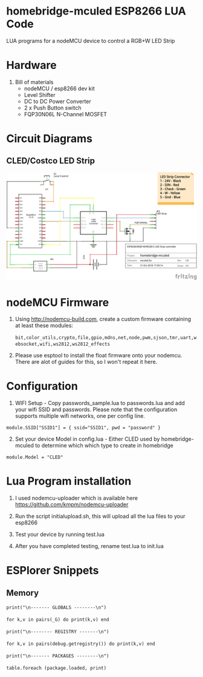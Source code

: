 # homebridge-mculed ESP8266 LUA Code

LUA programs for a nodeMCU device to control a RGB+W LED Strip

# Hardware

1. Bill of materials
   - nodeMCU / esp8266 dev kit
   - Level Shifter
   - DC to DC Power Converter
   - 2 x Push Button switch
   - FQP30N06L N-Channel MOSFET

# Circuit Diagrams

## CLED/Costco LED Strip

![CLED](mculed_schem.png)

# nodeMCU Firmware

1. Using http://nodemcu-build.com, create a custom firmware containing at least
   these modules:

   `bit,color_utils,crypto,file,gpio,mdns,net,node,pwm,sjson,tmr,uart,websocket,wifi,ws2812,ws2812_effects`


2. Please use esptool to install the float firmware onto your nodemcu.  There are alot of guides for this, so I won't repeat it here.

# Configuration

1. WIFI Setup - Copy passwords_sample.lua to passwords.lua and add your wifi SSID and passwords.  Please note
   that the configuration supports multiple wifi networks, one per config line.
```
module.SSID["SSID1"] = { ssid="SSID1", pwd = "password" }
```

2. Set your device Model in config.lua - Either CLED used by homebridge-mculed to determine which which type to create in homebridge

```
module.Model = "CLED"
```

# Lua Program installation

1. I used nodemcu-uploader which is available here https://github.com/kmpm/nodemcu-uploader

2. Run the script initialupload.sh, this will upload all the lua files to your esp8266

3. Test your device by running test.lua

4. After you have completed testing, rename test.lua to init.lua

# ESPlorer Snippets

## Memory

```
print("\n------- GLOBALS --------\n")

for k,v in pairs(_G) do print(k,v) end

print("\n-------- REGISTRY -------\n")

for k,v in pairs(debug.getregistry()) do print(k,v) end

print("\n------- PACKAGES --------\n")

table.foreach (package.loaded, print)
```

